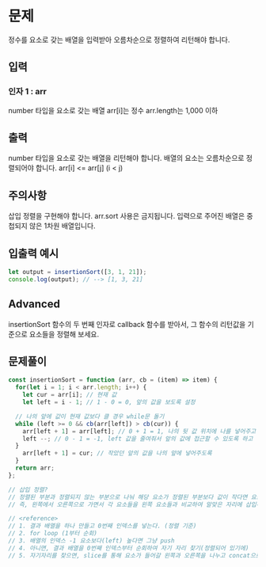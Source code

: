 # 문제
정수를 요소로 갖는 배열을 입력받아 오름차순으로 정렬하여 리턴해야 합니다.

## 입력
### 인자 1 : arr
number 타입을 요소로 갖는 배열
arr[i]는 정수
arr.length는 1,000 이하

## 출력
number 타입을 요소로 갖는 배열을 리턴해야 합니다.
배열의 요소는 오름차순으로 정렬되어야 합니다.
arr[i] <= arr[j] (i < j)

## 주의사항
삽입 정렬을 구현해야 합니다.
arr.sort 사용은 금지됩니다.
입력으로 주어진 배열은 중첩되지 않은 1차원 배열입니다.

## 입출력 예시
```javascript
let output = insertionSort([3, 1, 21]);
console.log(output); // --> [1, 3, 21]
```

## Advanced
insertionSort 함수의 두 번째 인자로 callback 함수를 받아서, 그 함수의 리턴값을 기준으로 요소들을 정렬해 보세요.

## 문제풀이
```javascript
const insertionSort = function (arr, cb = (item) => item) {
  for(let i = 1; i < arr.length; i++) {
    let cur = arr[i]; // 현재 값
    let left = i - 1; // 1 - 0 = 0, 앞의 값을 보도록 설정

  // 나의 앞에 값이 현재 값보다 클 경우 while문 돌기
  while (left >= 0 && cb(arr[left]) > cb(cur)) {
    arr[left + 1] = arr[left]; // 0 + 1 = 1, 나의 뒷 값 위치에 나를 넣어주고
    left --; // 0 - 1 = -1, left 값을 줄여줘서 앞의 값에 접근할 수 있도록 하고
  }
    arr[left + 1] = cur; // 작았던 앞의 값을 나의 앞에 넣어주도록
  }
  return arr;
};

// 삽입 정렬?
// 정렬된 부분과 정렬되지 않는 부분으로 나눠 해당 요소가 정렬된 부분보다 값이 작다면 요소 교환을 실행하는 알고리즘
// 즉, 왼쪽에서 오른쪽으로 가면서 각 요소들을 왼쪽 요소들과 비교하여 알맞은 자리에 삽입하는 형식의 정렬 방법이다. 

// <reference>
// 1. 결과 배열을 하나 만들고 0번째 인덱스를 넣는다. (정렬 기준)
// 2. for loop (1부터 순회)
// 3. 배열의 인덱스 -1 요소보다(left) 높다면 그냥 push
// 4. 아니면, 결과 배열을 0번째 인덱스부터 순회하여 자기 자리 찾기(정렬되어 있기에)
// 5. 자기자리를 찾으면, slice를 통해 요소가 들어갈 왼쪽과 오른쪽을 나누고 concat으로 해당요소를 삽입하여 정렬된 배열을 만든다
```
